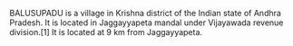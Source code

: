 BALUSUPADU is a village in Krishna district of the Indian state of Andhra Pradesh. It is located in Jaggayyapeta mandal under Vijayawada revenue division.[1] It is located at 9 km from Jaggayyapeta.

